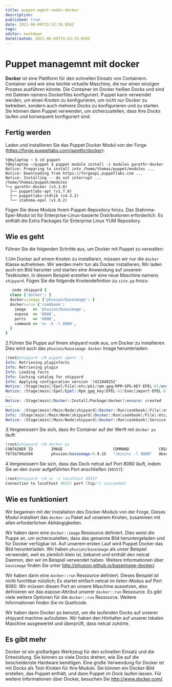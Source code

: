 ```yaml
---
title: puppet-mgmnt-nodes-docker
description: 
published: true
date: 2021-06-09T15:52:39.056Z
tags: 
editor: markdown
dateCreated: 2021-06-09T15:52:33.659Z
---
```


# Puppet managemnt mit docker

**Docker** ist eine Plattform für den schnellen Einsatz von Containern. Container sind wie eine leichte virtuelle Maschine, die nur einen einzigen Prozess ausführen könnte. Die Container im Docker heißen Docks und sind mit Dateien namens Dockerfiles konfiguriert. Puppet kann verwendet werden, um einen Knoten zu konfigurieren, um nicht nur Docker zu betreiben, sondern auch mehrere Docks zu konfigurieren und zu starten. Sie können dann Puppet verwenden, um sicherzustellen, dass Ihre Docks laufen und konsequent konfiguriert sind.

## Fertig werden

Laden und installieren Sie das Puppet Docker Modul von der Forge (https://forge.puppetlabs.com/garethr/docker):

```
t@mylaptop ~ $ cd puppet
t@mylaptop ~/puppet $ puppet module install -i modules garethr-docker
Notice: Preparing to install into /home/thomas/puppet/modules ...
Notice: Downloading from https://forgeapi.puppetlabs.com ...
Notice: Installing -- do not interrupt ...
/home/thomas/puppet/modules
└─┬ garethr-docker (v3.3.0)
  ├── puppetlabs-apt (v1.7.0)
  ├── puppetlabs-stdlib (v4.3.2)
  └── stahnma-epel (v1.0.2)
```

Fügen Sie diese Module Ihrem Puppet-Repository hinzu. Das Stahnma-Epel-Modul ist für Enterprise-Linux-basierte Distributionen erforderlich. Es enthält die Extra Packages für Enterprise Linux YUM Repository.

## Wie es geht

Führen Sie die folgenden Schritte aus, um Docker mit Puppet zu verwalten:

1.Um Docker auf einem Knoten zu installieren, müssen wir nur die `docker` Klasse aufnehmen. Wir werden mehr tun als Docker installieren; Wir laden auch ein Bild herunter und starten eine Anwendung auf unserem Testknoten. In diesem Beispiel erstellen wir eine neue Maschine namens `shipyard`. Fügen Sie die folgende Knotendefinition zu `site.pp` hinzu:

```ruby
   node shipyard {
  class {'docker': }
  docker::image {'phusion/baseimage': }
  docker::run {'cookbook':
    image   => 'phusion/baseimage',
    expose  => '8080',
    ports   => '8080',
    command => 'nc -k -l 8080',
  }
}
```

2.Führen Sie Puppe auf Ihrem shipyard node aus, um Docker zu installieren. Dies wird auch das `phusion/baseimage docker` Image herunterladen:

```s
[root@shipyard ~]# puppet agent -t
Info: Retrieving pluginfacts
Info: Retrieving plugin
Info: Loading facts
Info: Caching catalog for shipyard
Info: Applying configuration version '1421049252'
Notice: /Stage[main]/Epel/File[/etc/pki/rpm-gpg/RPM-GPG-KEY-EPEL-6]/ensure: defined content as '{md5}d865e6b948a74cb03bc3401c0b01b785'
Notice: /Stage[main]/Epel/Epel::Rpm_gpg_key[EPEL-6]/Exec[import-EPEL-6]/returns: executed successfully
...
Notice: /Stage[main]/Docker::Install/Package[docker]/ensure: created
...
Notice: /Stage[main]/Main/Node[shipyard]/Docker::Run[cookbook]/File[/etc/init.d/docker-cookbook]/ensure: created
Info: /Stage[main]/Main/Node[shipyard]/Docker::Run[cookbook]/File[/etc/init.d/docker-cookbook]: Scheduling refresh of Service[docker-cookbook]
Notice: /Stage[main]/Main/Node[shipyard]/Docker::Run[cookbook]/Service[docker-cookbook]: Triggered 'refresh' from 1 events
```

3.Vergewissern Sie sich, dass Ihr Container auf der Werft mit `docker ps` läuft:

```s
[root@shipyard ~]# docker ps
CONTAINER ID        IMAGE                      COMMAND             CREATED              STATUS              PORTS                     NAMES
f6f5b799a598        phusion/baseimage:0.9.15   "/bin/nc -l 8080"   About a minute ago   Up About a minute   0.0.0.0:49157->8080/tcp   suspicious_hawking  

```

4.Vergewissern Sie sich, dass das Dock netcat auf Port 8080 läuft, indem Sie an den zuvor aufgeführten Port anschließen (`49157`):

```s
[root@shipyard ~]# nc -v localhost 49157
Connection to localhost 49157 port [tcp/*] succeeded!
```

## Wie es funktioniert

Wir begannen mit der Installation des Docker-Moduls von der Forge. Dieses Modul installiert das `docker-io` Paket auf unserem Knoten, zusammen mit allen erforderlichen Abhängigkeiten.

Wir haben dann eine `docker::image` Ressource definiert. Dies weist die Puppe an, um sicherzustellen, dass das genannte Bild heruntergeladen und für Docker verfügbar ist. Auf unserem ersten Lauf wird Puppet Docker das Bild herunterladen. Wir haben `phusion/baseimage` als unser Beispiel verwendet, weil es ziemlich klein ist, bekannt und enthält den netcat Daemon, den wir im Beispiel verwendet haben. Weitere Informationen über `baseimage` finden Sie unter http://phusion.github.io/baseimage-docker/.

Wir haben dann eine `docker::run` Ressource definiert. Dieses Beispiel ist nicht furchtbar nützlich; Es startet einfach netcat im listen-Modus auf Port 8080. Wir müssen diesen Port an unsere Maschine aussetzen, also definieren wir das expose-Attribut unserer `docker::run` Ressource. Es gibt viele weitere Optionen für die `docker::run` Ressource. Weitere Informationen finden Sie im Quellcode.

Wir haben dann Docker ps benutzt, um die laufenden Docks auf unserer shipyard machine aufzulisten. Wir haben den Hörhafen auf unserer lokalen Maschine ausgewertet und überprüft, dass netcat zuhörte.

## Es gibt mehr

Docker ist ein großartiges Werkzeug für den schnellen Einsatz und die Entwicklung. Sie können so viele Docks drehen, wie Sie auf die bescheidenste Hardware benötigen. Eine große Verwendung für Docker ist mit Docks als Test-Knoten für Ihre Module. Sie können ein Docker-Bild erstellen, das Puppet enthält, und dann Puppet im Dock laufen lassen. Für weitere Informationen über Docker, besuchen Sie http://www.docker.com/.
